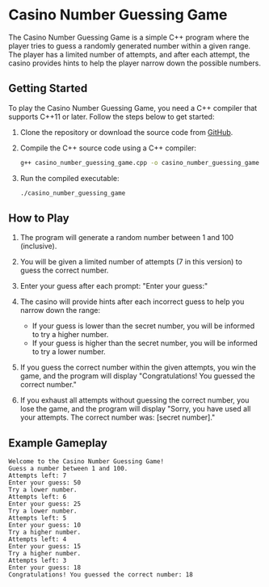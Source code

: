 # Casino Number Guessing Game

The Casino Number Guessing Game is a simple C++ program where the player tries to guess a randomly generated number within a given range. The player has a limited number of attempts, and after each attempt, the casino provides hints to help the player narrow down the possible numbers.

## Getting Started

To play the Casino Number Guessing Game, you need a C++ compiler that supports C++11 or later. Follow the steps below to get started:

1. Clone the repository or download the source code from [GitHub](https://github.com/AmrSayed0/casino-number-guessing-game).

2. Compile the C++ source code using a C++ compiler:

   ```bash
   g++ casino_number_guessing_game.cpp -o casino_number_guessing_game
   ```

3. Run the compiled executable:

   ```bash
   ./casino_number_guessing_game
   ```

## How to Play

1. The program will generate a random number between 1 and 100 (inclusive).

2. You will be given a limited number of attempts (7 in this version) to guess the correct number.

3. Enter your guess after each prompt: "Enter your guess:"

4. The casino will provide hints after each incorrect guess to help you narrow down the range:

   - If your guess is lower than the secret number, you will be informed to try a higher number.
   - If your guess is higher than the secret number, you will be informed to try a lower number.

5. If you guess the correct number within the given attempts, you win the game, and the program will display "Congratulations! You guessed the correct number."

6. If you exhaust all attempts without guessing the correct number, you lose the game, and the program will display "Sorry, you have used all your attempts. The correct number was: [secret number]."

## Example Gameplay

```
Welcome to the Casino Number Guessing Game!
Guess a number between 1 and 100.
Attempts left: 7
Enter your guess: 50
Try a lower number.
Attempts left: 6
Enter your guess: 25
Try a lower number.
Attempts left: 5
Enter your guess: 10
Try a higher number.
Attempts left: 4
Enter your guess: 15
Try a higher number.
Attempts left: 3
Enter your guess: 18
Congratulations! You guessed the correct number: 18
```
